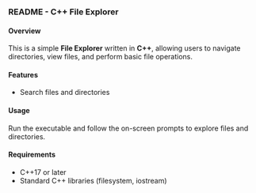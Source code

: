 ### **README - C++ File Explorer**  

#### **Overview**  
This is a simple **File Explorer** written in **C++**, allowing users to navigate directories, view files, and perform basic file operations.  

#### **Features**  
- Search files and directories  

#### **Usage**  
Run the executable and follow the on-screen prompts to explore files and directories.  

#### **Requirements**  
- C++17 or later  
- Standard C++ libraries (filesystem, iostream)  
